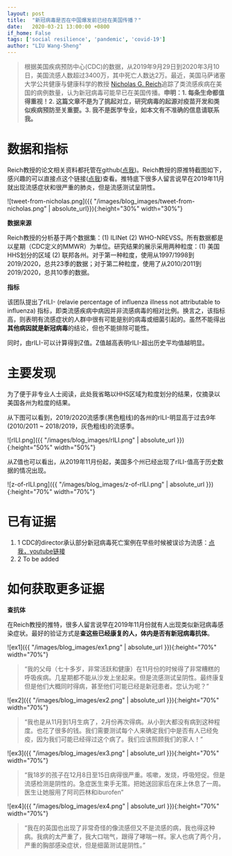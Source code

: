 ```yaml
---
layout: post
title:  "新冠病毒是否在中国爆发前已经在美国传播？"
date:   2020-03-21 13:00:00 +0800
if_home: False
tags: ['social resilience', 'pandemic', 'covid-19']
author: "LIU Wang-Sheng"
---
```


>根据美国疾病预防中心(CDC)的数据，从2019年9月29日到2020年3月10日，美国流感人数超过3400万，其中死亡人数达2万。最近，美国马萨诸塞大学公共健康与健康科学的教授 [Nicholas G. Reich](https://www.umass.edu/sphhs/person/faculty/nicholas-g-reich)追踪了类流感疾病在美国的病例数量，认为新冠病毒可能早已在美国传播。**申明：1. 每条生命都值得重视！2. 这篇文章不是为了挑起对立，研究病毒的起源对疫苗开发和类似疾病预防至关重要。3. 我不是医学专业，如本文有不准确的信息请联系我。**

<!-- more -->

# 数据和指标
Reich教授的论文相关资料都托管在github([点我](https://github.com/reichlab/ncov/))。Reich教授的原推特截图如下，感兴趣的可以直接点这个链接([点我](https://twitter.com/reichlab/status/1241174589079572480))查看。推特底下很多人留言说早在2019年11月就出现流感症状和很严重的肺炎，但是流感测试呈阴性。

![tweet-from-nicholas.png]({{ "/images/blog_images/tweet-from-nicholas.png" | absolute_url}}){:height="30%" width="30%"}

**数据来源**

Reich教授的分析基于两个数据集：(1) ILINet (2) WHO-NREVSS。所有数据都是以星期（CDC定义的MMWR）为单位。研究结果的展示采用两种粒度：(1) 美国HHS划分的区域 (2) 联邦各州。对于第一种粒度，使用从1997/1998到2019/2020，总共23季的数据；对于第二种粒度，使用了从2010/2011到2019/2020，总共10季的数据。

**指标**

该团队提出了rILI- (relavie percentage of influenza illness not attributable to influenza) 指标，即类流感疾病中病因并非流感病毒的相对比例。换言之，该指标高，则表明有流感症状的人群中很有可能是别的病毒或细菌引起的。虽然不能得出**其他病因就是新冠病毒**的结论，但也不能排除可能性。

同时，由rILI-可以计算得到Z值。Z值越高表明rILI-超出历史平均值越明显。

# 主要发现
为了便于非专业人士阅读，此处我省略以HHS区域为粒度划分的结果，仅摘录以美国各州为粒度的结果。

从下图可以看到，2019/2020流感季(黑色粗线)的各州的rILI-明显高于过去9年 (2010/2011 ~ 2018/2019，灰色粗线)的流感季。

![rILI.png]({{ "/images/blog_images/rILI.png" | absolute_url }}){:height="50%" width="50%"}

从Z值也可以看出，从2019年11月份起，美国多个州已经出现了rILI-值高于历史数据的情况出现。

![z-of-rILI.png]({{ "/images/blog_images/z-of-rILI.png" | absolute_url }}){:height="70%" width="70%"}

# 已有证据

1. 1 CDC的director承认部分新冠病毒死亡案例在早些时候被误诊为流感：[点我，youtube链接](https://www.youtube.com/watch?v=Y_dU2RCqWs4)
2. 2 To be added

# 如何获取更多证据
**查抗体**

在Reich教授的推特，很多人留言说早在2019年11月份就有人出现类似新冠病毒感染症状。最好的验证方式是**查这些已经康复的人，体内是否有新冠病毒抗体**。

![ex1]({{ "/images/blog_images/ex1.png" | absolute_url }}){:height="70%" width="70%"}

> “我的父母（七十多岁，非常活跃和健康）在11月份的时候得了非常糟糕的呼吸疾病。几星期都不能从沙发上坐起来。但是流感测试呈阴性。最终康复但是他们大概同时得病，甚至他们可能已经是新冠患者。您认为呢？”

![ex2]({{ "/images/blog_images/ex2.png" | absolute_url }}){:height="70%" width="70%"}

> “我也是从11月到1月生病了，2月份再次得病。从小到大都没有病到这种程度。也花了很多的钱。我们需要测试每个人来确定我们中是否有人已经免疫，因为我们可能已经得过这个病了。我们应该照顾我们的家人！”

![ex3]({{ "/images/blog_images/ex3.png" | absolute_url }}){:height="70%" width="70%"}

> “我18岁的孩子在12月8日至15日病得很严重。咳嗽，发烧，呼吸短促。但是流感检测是阴性的。急症医生束手无策。把她送回家后在床上休息了一周。医生让她服用了阿司匹林和iburofen”

![ex4]({{ "/images/blog_images/ex4.png" | absolute_url }}){:height="70%" width="70%"}

> “我在的英国也出现了非常奇怪的像流感但又不是流感的病，我也得这种病。我病的太严重了，我大口喘气，跟得了哮喘一样。家人也病了两个月，严重的胸部感染症状，但是细菌测试是阴性。”